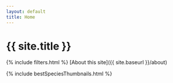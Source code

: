 ```yaml
---
layout: default
title: Home
---
```


# {{ site.title }}

{% include filters.html %}
[About this site]({{ site.baseurl }}/about)

{% include bestSpeciesThumbnails.html %}
